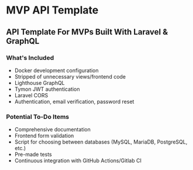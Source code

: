 # MVP API Template #
## API Template For MVPs Built With Laravel & GraphQL ##

### What's Included ###

- Docker development configuration
- Stripped of unnecessary views/frontend code
- Lighthouse GraphQL
- Tymon JWT authentication
- Laravel CORS
- Authentication, email verification, password reset

### Potential To-Do Items ###

- Comprehensive documentation
- Frontend form validation
- Script for choosing between databases (MySQL, MariaDB, PostgreSQL, etc.)
- Pre-made tests
- Continuous integration with GitHub Actions/Gitlab CI